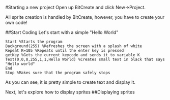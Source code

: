 #Starting a new project
Open up BitCreate and click New->Project.

 All sprite creation is handled by BitCreate, however, you have to create your own code!

##Start Coding
Let's start with a simple "Hello World"

    Start %Starts the program
    Background(255) %Refreshes the screen with a splash of white
    Repeat K=105 %Repeats until the enter key is pressed
    getKey %Gets the current keycode and sends it to variable K
    Text(0,0,0,255,1,1,Hello World) %Creates small text in black that says "Hello world"
    End
    Stop %Makes sure that the program safely stops
As you can see, it is pretty simple to create text and display it.

Next, let's explore how to display sprites
##Displaying sprites
    
    
    
    
    
    
